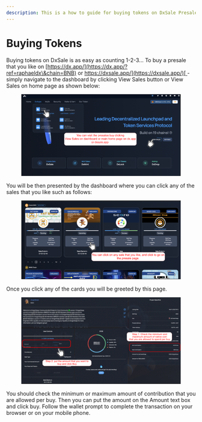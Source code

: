 ```yaml
---
description: This is a how to guide for buying tokens on DxSale Presales
---
```


# Buying Tokens

Buying tokens on DxSale is as easy as counting 1-2-3... To buy a presale that you like on [https://dx.app/](https://dx.app/?ref=raphaeldx\&chain=BNB) or [https://dxsale.app/](https://dxsale.app/)[ ](https://dxsale.app/?ref=raphaeldx\&chain=BNB)- simply navigate to the dashboard by clicking View Sales button or View Sales on home page as shown below:

<figure><img src="../../.gitbook/assets/image (1) (1) (1) (1).png" alt=""><figcaption></figcaption></figure>

You will be then presented by the dashboard where you can click any of the sales that you like such as follows:

<figure><img src="../../.gitbook/assets/image (2) (1) (2) (1).png" alt=""><figcaption></figcaption></figure>

Once you click any of the cards you will be greeted by this page.&#x20;

<figure><img src="../../.gitbook/assets/image (10).png" alt=""><figcaption></figcaption></figure>

You should check the minimum or maximum amount of contribution that you are allowed per buy. Then you can put the amount on the Amount text box and click buy. Follow the wallet prompt to complete the transaction on your browser or on your mobile phone.
